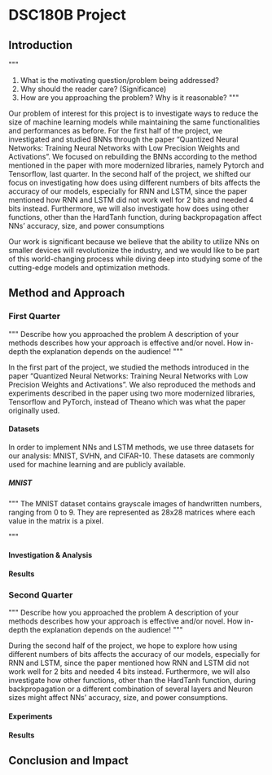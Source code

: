 # DSC180B Project



## Introduction

"""
1. What is the motivating question/problem being addressed?  
3. Why should the reader care? (Significance)
4. How are you approaching the problem? Why is it reasonable? 
"""

Our problem of interest for this project is to investigate ways to reduce the size of machine learning models while maintaining the same functionalities and performances as before. For the first half of the project, we investigated and studied BNNs through the paper “Quantized Neural Networks: Training Neural Networks with Low Precision Weights and Activations”. We focused on rebuilding the BNNs according to the method mentioned in the paper with more modernized libraries, namely Pytorch and Tensorflow, last quarter. In the second half of the project, we shifted our focus on investigating how does using different numbers of bits affects the accuracy of our models, especially for RNN and LSTM, since the paper mentioned how RNN and LSTM did not work well for 2 bits and needed 4 bits instead. Furthermore, we will also investigate how does using other functions, other than the HardTanh function, during backpropagation affect NNs’ accuracy, size, and power consumptions

Our work is significant because we believe that the ability to utilize NNs on smaller devices will revolutionize the industry, and we would like to be part of this world-changing process while diving deep into studying some of the cutting-edge models and optimization methods. 



## Method and Approach

### First Quarter

"""
Describe how you approached the problem
A description of your methods describes how your approach is effective and/or novel.
How in-depth the explanation depends on the audience!
"""

In the first part of the project, we studied the methods introduced in the paper “Quantized Neural Networks: Training Neural Networks with Low Precision Weights and Activations”. We also reproduced the methods and experiments described in the paper using two more modernized libraries, Tensorflow and PyTorch, instead of Theano which was what the paper originally used. 

#### Datasets

In order to implement NNs and LSTM methods, we use three datasets for our analysis: MNIST, SVHN, and CIFAR-10. These datasets are commonly used for machine learning and are publicly available. 

##### MNIST
""" 
The MNIST dataset contains grayscale images of handwritten numbers, ranging from 0 to 9. They are represented as 28x28 matrices where each value in the matrix is a pixel.

"""

#### Investigation & Analysis


#### Results



### Second Quarter

"""
Describe how you approached the problem
A description of your methods describes how your approach is effective and/or novel.
How in-depth the explanation depends on the audience!
"""

During the second half of the project, we hope to explore how using different numbers of bits affects the accuracy of our models, especially for RNN and LSTM, since the paper mentioned how RNN and LSTM did not work well for 2 bits and needed 4 bits instead. Furthermore, we will also investigate how other functions, other than the HardTanh function, during backpropagation or a different combination of several layers and Neuron sizes might affect NNs’ accuracy, size, and power consumptions.

#### Experiments

#### Results



## Conclusion and Impact
